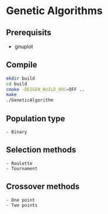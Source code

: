 # Genetic Algorithms

## Prerequisits
- gnuplot

## Compile
```sh
mkdir build
cd build
cmake -DEIGEN_BUILD_DOC=OFF ..
make
./GeneticAlgorithm
```

## Population type
    - Binary

## Selection methods
    - Roulette
    - Tournament

## Crossover methods
    - One point
    - Two points